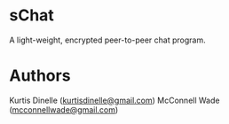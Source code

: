 sChat
=====
A light-weight, encrypted peer-to-peer chat program.

Authors
=======
Kurtis Dinelle (kurtisdinelle@gmail.com)
McConnell Wade (mcconnellwade@gmail.com)
